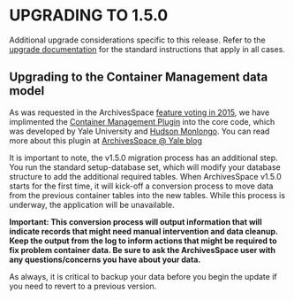 UPGRADING TO 1.5.0 
==================

Additional upgrade considerations specific to this release. Refer to the [upgrade documentation](https://github.com/archivesspace/archivesspace/blob/master/UPGRADING.md) for the standard instructions that apply in all cases.

Upgrading to the Container Management data model
-------------

As was requested in the ArchivesSpace [feature voting in
2015](https://archivesspace.atlassian.net/browse/AR-1182), we have
implimented the [Container Management
Plugin](https://github.com/hudmol/container_management) into the core code,
which was developed by Yale University and [Hudson
Monlongo](http://www.hudsonmolonglo.com/). You can read more about this plugin
at [ArchivesSpace @ Yale
blog](http://campuspress.yale.edu/yalearchivesspace/2014/11/20/managing-content-managing-containers-managing-access/)

It is important to note, the v1.5.0 migration process has an additional step.
You run the standard setup-database set, which will modify your database
structure to add the additional required tables. When ArchivesSpace v1.5.0
starts for the first time, it will kick-off a conversion process to move data from the previous container
tables into the new tables. While this process is underway, the
application will be unavailable. 

**Important: This conversion process will output information that will indicate
records that might need manual intervention and data cleanup. Keep the output
from the log to inform actions that might be required to fix problem container
data. Be sure to ask the ArchivesSpace user with any questions/concerns you
have about your data.**

As always, it is critical to backup your data before you begin the update if
you need to revert to a previous version.
